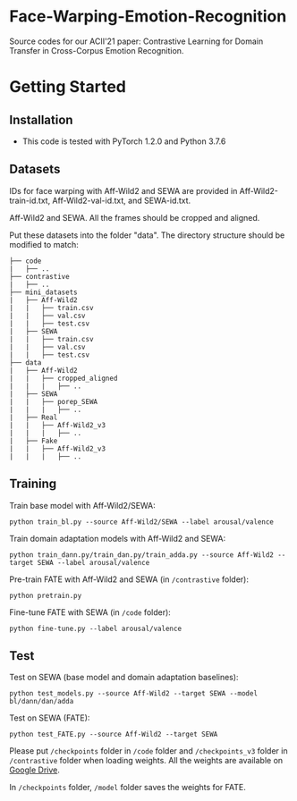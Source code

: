 # Face-Warping-Emotion-Recognition
Source codes for our ACII'21 paper: Contrastive Learning for Domain Transfer in Cross-Corpus Emotion Recognition.

# Getting Started
## Installation
- This code is tested with PyTorch 1.2.0 and Python 3.7.6

## Datasets
IDs for face warping with Aff-Wild2 and SEWA are provided in Aff-Wild2-train-id.txt, Aff-Wild2-val-id.txt, and SEWA-id.txt.

Aff-Wild2 and SEWA. All the frames should be cropped and aligned.

Put these datasets into the folder "data". The directory structure should be modified to match:
```
├── code
|	├── ..
├── contrastive
|	├── ..
├── mini_datasets
|	├── Aff-Wild2
|	|	├── train.csv
|	|	├── val.csv
|	|	├── test.csv
|	├── SEWA
|	|	├── train.csv
|	|	├── val.csv
|	|	├── test.csv
├── data
|	├── Aff-Wild2
|	|	├── cropped_aligned
|	|	|	├── ..
|	├── SEWA
|	|	├── porep_SEWA
|	|	|	├── ..
|	├── Real
|	|	├── Aff-Wild2_v3
|	|	|	├── ..
|	├── Fake
|	|	├── Aff-Wild2_v3
|	|	|	├── ..
```

## Training
Train base model with Aff-Wild2/SEWA:
```
python train_bl.py --source Aff-Wild2/SEWA --label arousal/valence
```

Train domain adaptation models with Aff-Wild2 and SEWA:
```
python train_dann.py/train_dan.py/train_adda.py --source Aff-Wild2 --target SEWA --label arousal/valence
```

Pre-train FATE with Aff-Wild2 and SEWA (in `/contrastive` folder):
```
python pretrain.py
```

Fine-tune FATE with SEWA (in `/code` folder):
```
python fine-tune.py --label arousal/valence
```

## Test
Test on SEWA (base model and domain adaptation baselines):
```
python test_models.py --source Aff-Wild2 --target SEWA --model bl/dann/dan/adda
```
Test on SEWA (FATE):
```
python test_FATE.py --source Aff-Wild2 --target SEWA
```

Please put `/checkpoints` folder in `/code` folder and `/checkpoints_v3` folder in `/contrastive` folder when loading weights. All the weights are available on [Google Drive](https://drive.google.com/drive/folders/1RGfjAVR3tbycXtC-vYBklg_qwyr_V616?usp=sharing).

In `/checkpoints` folder, `/model` folder saves the weights for FATE.
